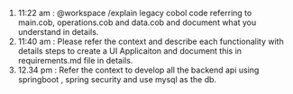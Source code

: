 1. 11:22 am : @workspace /explain legacy cobol code referring to main.cob, operations.cob and data.cob and document what you understand in details.
2. 11:40 am : Please refer the context and describe each functionality with details steps to create a UI Applicaiton and document this in requirements.md file in details.
3. 12.34 pm : Refer the context to develop all the backend api using springboot , spring security and use mysql as the db.